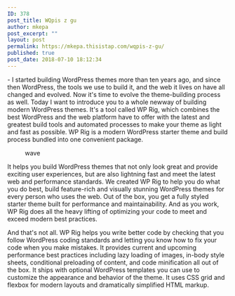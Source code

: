 ```yaml
---
ID: 378
post_title: WQpis z gu
author: mkepa
post_excerpt: ""
layout: post
permalink: https://mkepa.thisistap.com/wqpis-z-gu/
published: true
post_date: 2018-07-10 18:12:34
---
```

<!-- wp:paragraph -->
<p>- I started building WordPress themes more than ten years ago, and since then WordPress, the tools we use to build it, and the web it lives on have all changed and evolved. Now it's time to evolve the theme-building process as well. Today I want to introduce you to a whole newway of building modern WordPress themes. It's a tool called WP Rig, which combines the best WordPress and the web platform have to offer with the latest and greatest build tools and automated processes to make your theme as light and fast as possible. WP Rig is a modern WordPress starter theme and build process bundled into one convenient package.</p>
<!-- /wp:paragraph -->

<!-- wp:image {"id":380} -->
<figure class="wp-block-image"><img src="https://mkepa.thisistap.com/wp-content/uploads/2018/07/wave-poster-min.jpg" alt="" class="wp-image-380" />
	<figcaption>wave</figcaption>
</figure>
<!-- /wp:image -->

<!-- wp:paragraph -->
<p>It helps you build WordPress themes that not only look great and provide exciting user experiences, but are also lightning fast and meet the latest web and performance standards. We created WP Rig to help you do what you do best, build feature-rich and visually stunning WordPress themes for every person who uses the web. Out of the box, you get a fully styled starter theme built for performance and maintainability. And as you work, WP Rig does all the heavy lifting of optimizing your code to meet and exceed modern best practices.</p>
<!-- /wp:paragraph -->

<!-- wp:paragraph -->
<p>And that's not all. WP Rig helps you write better code by checking that you follow WordPress coding standards and letting you know how to fix your code when you make mistakes. It provides current and upcoming performance best practices including lazy loading of images, in-body style sheets, conditional preloading of content, and code minification all out of the box. It ships with optional WordPress templates you can use to customize the appearance and behavior of the theme. It uses CSS grid and flexbox for modern layouts and dramatically simplified HTML markup.</p>
<!-- /wp:paragraph -->